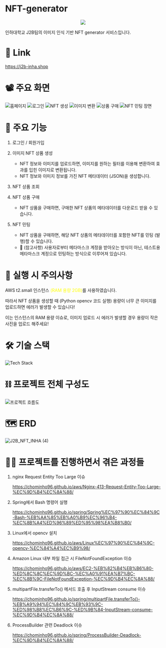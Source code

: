 # NFT-generator

<p align="center">
    <img src="https://user-images.githubusercontent.com/66549638/201521745-bce282a8-20a3-4c9d-9efd-93fd3ec52ac9.png">
</p>

인하대학교 J2B팀의 이미지 인식 기반 NFT generator 서비스입니다.

# 🔗 Link
https://j2b-inha.shop

# 📽️ 주요 화면
![홈페이지](https://user-images.githubusercontent.com/66549638/203804333-521e1c99-6bba-48fc-9588-0d0dd3048b9d.gif)
![로그인](https://user-images.githubusercontent.com/66549638/203804341-e86d8e46-bed8-49d6-a957-eddb9c3ce70e.gif)
![NFT 생성](https://user-images.githubusercontent.com/66549638/203804338-493d25fa-bddf-4758-a59c-5cdf8ee0d31d.gif)
![이미지 변환](https://user-images.githubusercontent.com/66549638/203804328-b531984c-31b6-4d13-8e73-b1848a4a6d2e.gif)
![상품 구매](https://user-images.githubusercontent.com/66549638/203804320-ce360b13-09b4-456e-9de4-115034fd7456.gif)
![NFT 민팅 장면](https://user-images.githubusercontent.com/66549638/204516801-bb417bb9-c853-4460-97d6-5379ebd02e0e.gif)



# 📜 주요 기능
1. 로그인 / 회원가입

2. 이미지 NFT 상품 생성
    
    - NFT 정보와 이미지를 업로드하면, 이미지를 원하는 필터를 이용해 변환하여 효과를 입힌 이미지로 변환됩니다.
    - NFT 정보와 이미지 정보를 가진 NFT 메타데이터 (JSON)을 생성합니다.

3. NFT 상품 조회

4. NFT 상품 구매

    - NFT 상품을 구매하면, 구매한 NFT 상품의 메타데이터를 다운로드 받을 수 있습니다.

5. NFT 민팅

    - NFT 상품을 구매하면, 해당 NFT 상품의 메타데이터를 포함한 NFT를 민팅 (발행)할 수 있습니다.
    - 📌 (참고사항) 사용자로부터 메타마스크 계정을 받아오는 방식이 아닌, 테스트용 메타마스크 계정으로 민팅하는 방식으로 이루어져 있습니다.



# 📌 실행 시 주의사항
AWS t2.small 인스턴스 <span style="color: yellow">(RAM 용량 2GB)</span>를 사용하였습니다.

따라서 NFT 상품을 생성할 때 (Python opencv 코드 실행) 용량이 너무 큰 이미지를 업로드하면 에러가 발생할 수 있습니다!

이는 인스턴스의 RAM 용량 이슈로, 이미지 업로드 시 에러가 발생할 경우 용량이 작은 사진을 업로드 해주세요!

# 🛠️ 기술 스택
![Tech Stack](https://user-images.githubusercontent.com/66549638/204513684-30c4fd4c-f933-440a-94c9-248addb37144.png)

# ⛓️ 프로젝트 전체 구성도
![프로젝트 흐름도](https://user-images.githubusercontent.com/66549638/204513680-251b05ae-7dfc-4afe-8be9-20374b3a6345.png)

# 🗺️ ERD
![J2B_NFT_INHA (4)](https://user-images.githubusercontent.com/66549638/203796825-4bf3c75a-c891-4318-bb9f-2261ef5f9e51.png)


# 🧑‍💻 프로젝트를 진행하면서 겪은 과정들

1. nginx Request Entity Too Large 이슈

    https://chominho96.github.io/aws/Nginx-413-Request-Entity-Too-Large-%EC%9D%B4%EC%8A%88/

2. Spring에서 Bash 명령어 실행

    https://chominho96.github.io/spring/Spring%EC%97%90%EC%84%9C-Bash-%EB%AA%85%EB%A0%B9%EC%96%B4-%EC%8B%A4%ED%96%89%ED%95%98%EA%B8%B0/

3. Linux에서 opencv 설치

    https://chominho96.github.io/aws/Linux%EC%97%90%EC%84%9C-opencv-%EC%84%A4%EC%B9%98/

4. Amazon Linux 내부 파일 접근 시 FileNotFoundException 이슈

    https://chominho96.github.io/aws/EC2-%EB%82%B4%EB%B6%80-%ED%8C%8C%EC%9D%BC-%EC%A0%91%EA%B7%BC-%EC%8B%9C-FileNotFoundException-%EC%9D%B4%EC%8A%88/

5. multipartFile.transferTo() 메서드 호출 후 InputStream consume 이슈

    https://chominho96.github.io/spring/multipartFile.transferTo()-%EB%A9%94%EC%84%9C%EB%93%9C-%ED%98%B8%EC%B6%9C-%ED%9B%84-InputStream-consume-%EC%9D%B4%EC%8A%88/

6. ProcessBuilder 관련 Deadlock 이슈

    https://chominho96.github.io/spring/ProcessBuilder-Deadlock-%EC%9D%B4%EC%8A%88/